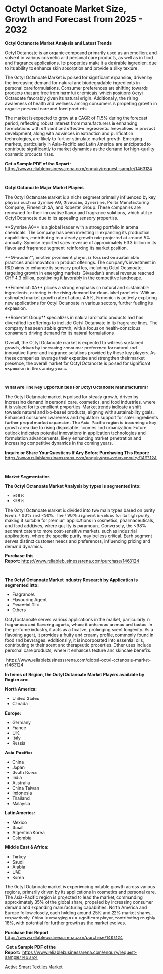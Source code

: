 <p><h1>Octyl Octanoate Market Size, Growth and Forecast from 2025 - 2032</h1></p><p><strong>Octyl Octanoate Market Analysis and Latest Trends</strong></p>
<p><p>Octyl Octanoate is an organic compound primarily used as an emollient and solvent in various cosmetic and personal care products, as well as in food and fragrance applications. Its properties make it a desirable ingredient due to its ability to enhance skin absorption and provide a silky texture.</p><p>The Octyl Octanoate Market is poised for significant expansion, driven by the increasing demand for natural and biodegradable ingredients in personal care formulations. Consumer preferences are shifting towards products that are free from harmful chemicals, which positions Octyl Octanoate favorably given its natural origin. Additionally, the rising awareness of health and wellness among consumers is propelling growth in organic personal care and food products.</p><p>The market is expected to grow at a CAGR of 11.5% during the forecast period, reflecting robust interest from manufacturers in enhancing formulations with efficient and effective ingredients. Innovations in product development, along with advances in extraction and purification technologies, are likely to further stimulate market growth. Emerging markets, particularly in Asia-Pacific and Latin America, are anticipated to contribute significantly to market dynamics as the demand for high-quality cosmetic products rises.</p></p>
<p><strong>Get a Sample PDF of the Report:&nbsp;</strong> <a href="https://www.reliablebusinessarena.com/enquiry/request-sample/1463124?utm_campaign=2928&utm_medium=2&utm_source=Github&utm_content=ia&utm_term=01042025&utm_id=octyl-octanoate">https://www.reliablebusinessarena.com/enquiry/request-sample/1463124</a></p>
<p>&nbsp;</p>
<p><strong>Octyl Octanoate Major Market Players</strong></p>
<p><p>The Octyl Octanoate market is a niche segment primarily influenced by key players such as Symrise AG, Givaudan, Synerzine, Penta Manufacturing Company, Firmenich SA, and Robertet Group. These companies are renowned for their innovative flavor and fragrance solutions, which utilize Octyl Octanoate due to its appealing sensory properties.</p><p>**Symrise AG** is a global leader with a strong portfolio in aroma chemicals. The company has been investing in expanding its production capabilities, contributing to a steady growth rate projected at around 5% annually. Symrise reported sales revenue of approximately €3.3 billion in its flavor and fragrance segment, reinforcing its market position.</p><p>**Givaudan**, another prominent player, is focused on sustainable practices and innovation in product offerings. The company’s investment in R&D aims to enhance its sensory profiles, including Octyl Octanoate, targeting growth in emerging markets. Givaudan’s annual revenue reached CHF 4.3 billion, positioning it favorably in the competitive landscape.</p><p>**Firmenich SA** places a strong emphasis on natural and sustainable ingredients, catering to the rising demand for clean-label products. With an estimated market growth rate of about 4.5%, Firmenich is actively exploring new applications for Octyl Octanoate in various sectors, further fueling its expansion.</p><p>**Robertet Group** specializes in natural aromatic products and has diversified its offerings to include Octyl Octanoate in its fragrance lines. The company has seen stable growth, with a focus on health-conscious consumers driving demand for its natural formulations.</p><p>Overall, the Octyl Octanoate market is expected to witness sustained growth, driven by increasing consumer preference for natural and innovative flavor and fragrance solutions provided by these key players. As these companies leverage their expertise and strengthen their market presence, the overall market for Octyl Octanoate is poised for significant expansion in the coming years.</p></p>
<p>&nbsp;</p>
<p><strong>What Are The Key Opportunities For Octyl Octanoate Manufacturers?</strong></p>
<p><p>The Octyl Octanoate market is poised for steady growth, driven by increasing demand in personal care, cosmetics, and food industries, where it is valued for its emollient properties. Market trends indicate a shift towards natural and bio-based products, aligning with sustainability goals. Enhanced consumer awareness and regulatory support for safer ingredients further propel market expansion. The Asia-Pacific region is becoming a key growth area due to rising disposable incomes and urbanization. Future outlook indicates potential innovations in application technologies and formulation advancements, likely enhancing market penetration and increasing competitive dynamics in the coming years.</p></p>
<p><strong>Inquire or Share Your Questions If Any Before Purchasing This Report:</strong> <a href="https://www.reliablebusinessarena.com/enquiry/pre-order-enquiry/1463124?utm_campaign=2928&utm_medium=2&utm_source=Github&utm_content=ia&utm_term=01042025&utm_id=octyl-octanoate">https://www.reliablebusinessarena.com/enquiry/pre-order-enquiry/1463124</a></p>
<p>&nbsp;</p>
<p><strong>Market Segmentation</strong></p>
<p><strong>The Octyl Octanoate Market Analysis by types is segmented into:</strong></p>
<p><ul><li>≥98%</li><li><98%</li></ul></p>
<p><p>The Octyl Octanoate market is divided into two main types based on purity levels: ≥98% and <98%. The ≥98% segment is valued for its high purity, making it suitable for premium applications in cosmetics, pharmaceuticals, and food additives, where quality is paramount. Conversely, the <98% segment caters to more cost-sensitive markets, such as industrial applications, where the specific purity may be less critical. Each segment serves distinct customer needs and preferences, influencing pricing and demand dynamics.</p></p>
<p><strong>Purchase this Report:&nbsp;</strong><a href="https://www.reliablebusinessarena.com/purchase/1463124?utm_campaign=2928&utm_medium=2&utm_source=Github&utm_content=ia&utm_term=01042025&utm_id=octyl-octanoate">https://www.reliablebusinessarena.com/purchase/1463124</a></p>
<p>&nbsp;</p>
<p><strong>The Octyl Octanoate Market Industry Research by Application is segmented into:</strong></p>
<p><ul><li>Fragrances</li><li>Flavouring Agent</li><li>Essential Oils</li><li>Others</li></ul></p>
<p><p>Octyl octanoate serves various applications in the market, particularly in fragrances and flavoring agents, where it enhances aromas and tastes. In the perfume industry, it acts as a fixative, prolonging scent longevity. As a flavoring agent, it provides a fruity and creamy profile, commonly found in food and beverages. Additionally, it is incorporated into essential oils, contributing to their scent and therapeutic properties. Other uses include personal care products, where it enhances texture and skincare benefits.</p></p>
<p><a href="https://www.reliablebusinessarena.com/global-octyl-octanoate-market-r1463124?utm_campaign=2928&utm_medium=2&utm_source=Github&utm_content=ia&utm_term=01042025&utm_id=octyl-octanoate">&nbsp;https://www.reliablebusinessarena.com/global-octyl-octanoate-market-r1463124</a></p>
<p><strong>In terms of Region, the Octyl Octanoate Market Players available by Region are:</strong></p>
<p>
    <p> <strong> North America: </strong>
        <ul>
            <li>United States</li>
            <li>Canada</li>
        </ul>
        </p> 
    <p> <strong> Europe: </strong>
        <ul>
            <li>Germany</li>
            <li>France</li>
            <li>U.K.</li>
            <li>Italy</li>
            <li>Russia</li>
        </ul>
        </p> 
    <p> <strong> Asia-Pacific: </strong>
        <ul>
            <li>China</li>
            <li>Japan</li>
            <li>South Korea</li>
            <li>India</li>
            <li>Australia</li>
            <li>China Taiwan</li>
            <li>Indonesia</li>
            <li>Thailand</li>
            <li>Malaysia</li>
        </ul>
        </p> 
    <p> <strong> Latin America: </strong>
        <ul>
            <li>Mexico</li>
            <li>Brazil</li>
            <li>Argentina Korea</li>
            <li>Colombia</li>
        </ul>
        </p> 
    <p> <strong> Middle East & Africa: </strong>
        <ul>
            <li>Turkey</li>
            <li>Saudi</li>
            <li>Arabia</li>
            <li>UAE</li>
            <li>Korea</li>
        </ul>
    </p>
    </p>
<p><p>The Octyl Octanoate market is experiencing notable growth across various regions, primarily driven by its applications in cosmetics and personal care. The Asia-Pacific region is projected to lead the market, commanding approximately 35% of the global share, propelled by increasing consumer demand and expanding manufacturing capabilities. North America and Europe follow closely, each holding around 25% and 22% market shares, respectively. China is emerging as a significant player, contributing roughly 18%, with potential for further growth as the market evolves.</p></p>
<p><strong>Purchase this Report: </strong><a href="https://www.reliablebusinessarena.com/purchase/1463124?utm_campaign=2928&utm_medium=2&utm_source=Github&utm_content=ia&utm_term=01042025&utm_id=octyl-octanoate">https://www.reliablebusinessarena.com/purchase/1463124</a></p>
<p>&nbsp;<strong>Get a Sample PDF of the Report:&nbsp;&nbsp;</strong><a href="https://www.reliablebusinessarena.com/enquiry/request-sample/1463124?utm_campaign=2928&utm_medium=2&utm_source=Github&utm_content=ia&utm_term=01042025&utm_id=octyl-octanoate">https://www.reliablebusinessarena.com/enquiry/request-sample/1463124</a></p>
<p><strong></strong></p>
<p><p><a href="https://github.com/hannajuana198484/Market-Research-Report-List-1/blob/main/active-smart-textiles-market.md?utm_campaign=2928&utm_medium=2&utm_source=Github&utm_content=ia&utm_term=01042025&utm_id=octyl-octanoate">Active Smart Textiles Market</a></p></p>